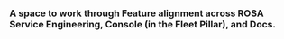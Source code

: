 ### A space to work through Feature alignment across ROSA Service Engineering, Console (in the Fleet Pillar), and Docs.
